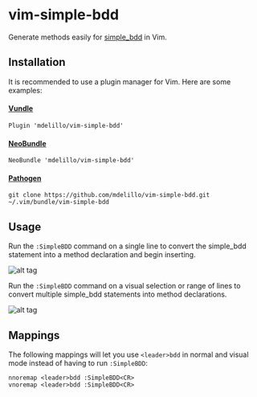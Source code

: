 # vim-simple-bdd

Generate methods easily for [simple_bdd][] in Vim.

## Installation

It is recommended to use a plugin manager for Vim. Here are some examples:

#### [Vundle][]
    Plugin 'mdelillo/vim-simple-bdd'

#### [NeoBundle][]
    NeoBundle 'mdelillo/vim-simple-bdd'

#### [Pathogen][]
    git clone https://github.com/mdelillo/vim-simple-bdd.git ~/.vim/bundle/vim-simple-bdd

## Usage

Run the `:SimpleBDD` command on a single line to convert the simple_bdd statement into a method declaration and begin inserting.

![alt tag](http://i.imgur.com/1yV26x1.gif)

Run the `:SimpleBDD` command on a visual selection or range of lines to convert multiple simple_bdd statements into method declarations.

![alt tag](http://i.imgur.com/iwMk1WM.gif)

## Mappings

The following mappings will let you use `<leader>bdd` in normal and visual mode instead of having to run `:SimpleBDD`:

    nnoremap <leader>bdd :SimpleBDD<CR>
    vnoremap <leader>bdd :SimpleBDD<CR>


[simple_bdd]: https://github.com/robb1e/simple_bdd
[Vundle]: https://github.com/gmarik/Vundle.vim
[NeoBundle]: https://github.com/Shougo/neobundle.vim
[Pathogen]: https://github.com/tpope/vim-pathogen
